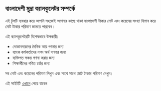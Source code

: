 <div class="info-section">
                <h2>বাংলাদেশী মুদ্রা ক্যালকুলেটর সম্পর্কে</h2>
                <p>এই টুলটি ব্যবহার করে আপনি সহজেই আপনার কাছে থাকা বাংলাদেশী টাকার নোট এবং কয়েনের সংখ্যা হিসাব করে মোট টাকার পরিমাণ জানতে পারবেন।</p>
                <p>এই ক্যালকুলেটরটি বিশেষভাবে উপকারী:</p>
                <ul class="feature-list">
                    <li>দোকানদারদের দৈনিক আয় গণনার জন্য</li>
                    <li>ব্যাংক কর্মকর্তাদের নগদ অর্থ গণনার জন্য</li>
                    <li>ব্যক্তিগত সঞ্চয় গণনা করার জন্য</li>
                    <li>শিক্ষার্থীদের গণিত চর্চার জন্য</li>
                </ul>
                <p>সব নোট এবং কয়েনের পরিমাণ লিখুন এবং সাথে সাথে মোট টাকার পরিমাণ দেখুন।</p>
  <p>এই সাইটটি <a href="bdnotecount.free.nf">এখানে</a> পেয়ে যাবেন</p>
            </div>
